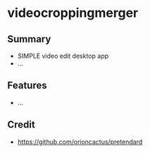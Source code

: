 # videocroppingmerger

## Summary
- SIMPLE video edit desktop app
- ...

## Features
- ...

## Credit
- https://github.com/orioncactus/pretendard